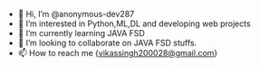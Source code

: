 - 👋 Hi, I’m @anonymous-dev287
- 👀 I’m interested in Python,ML,DL and developing web projects
- 🌱 I’m currently learning JAVA FSD
- 💞️ I’m looking to collaborate on JAVA FSD stuffs.
- 📫 How to reach me {vikassingh200028@gmail.com}

<!---
anonymous-dev287/anonymous-dev287 is a ✨ special ✨ repository because its `README.md` (this file) appears on your GitHub profile.
You can click the Preview link to take a look at your changes.
--->
